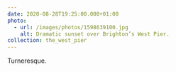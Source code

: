 ```yaml
---
date: 2020-08-28T19:25:00.000+01:00
photo:
  - url: /images/photos/1598639100.jpg
    alt: Dramatic sunset over Brighton’s West Pier.
collection: the_west_pier
---
```

Turneresque.

